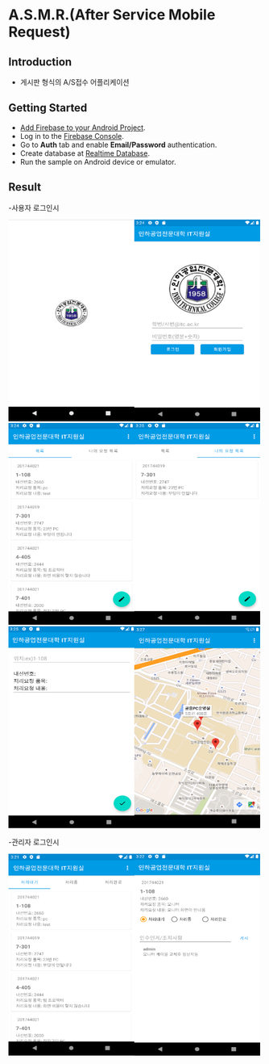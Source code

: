 A.S.M.R.(After Service Mobile Request)
=======================================

Introduction
------------

- 게시판 형식의 A/S접수 어플리케이션

Getting Started
---------------

- [Add Firebase to your Android Project](https://firebase.google.com/docs/android/setup).
- Log in to the [Firebase Console](https://console.firebase.google.com).
- Go to **Auth** tab and enable **Email/Password** authentication.
- Create database at [Realtime Database](https://firebase.google.com/products/realtime-database?hl=ko).
- Run the sample on Android device or emulator.

Result
-----------
-사용자 로그인시

<img src="app/src/main/start.png" height="400" width="250"/><img src="app/src/main/login.png" height="400" width="250"/><img src="app/src/main/board.png" height="400" width="250"/><img src="app/src/main/myboard.png" height="400" width="250"/><img src="app/src/main/write.png" height="400" width="250"/><img src="app/src/main/map.png" height="400" width="250"/>


-관리자 로그인시

<img src="app/src/main/adminboard.png" height="400" width="250"/><img src="app/src/main/adminboard2.png" height="400" width="250"/>


